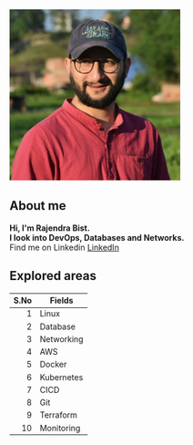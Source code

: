
<picture>
 <source media="(prefers-color-scheme: dark)" srcset="https://github.com/sirfrajendra/sirfrajendra/blob/main/rajendra-photo.jpg" width="300" height="300">
 <source media="(prefers-color-scheme: light)" srcset="https://github.com/sirfrajendra/sirfrajendra/blob/main/rajendra-photo.jpg" width="300" height="300">
 <img alt="I am a DevOps and Database Engineer" src="https://github.com/sirfrajendra/sirfrajendra/blob/main/rajendra-photo.jpg" width="300" height="300">
</picture>

## About me

**Hi, I'm Rajendra Bist. <br>
I look into DevOps, Databases and Networks.** <br>
Find me on Linkedin
[LinkedIn](https://www.linkedin.com/in/rajendra-bist-4020a964/)


## Explored areas
| S.No | Fields        |
|-----:|---------------|
|     1| Linux         |
|     2| Database      |
|     3| Networking    |
|     4| AWS           |
|     5| Docker        |
|     6| Kubernetes    |
|     7| CICD          |
|     8| Git           |
|     9| Terraform     |
|    10| Monitoring    |


